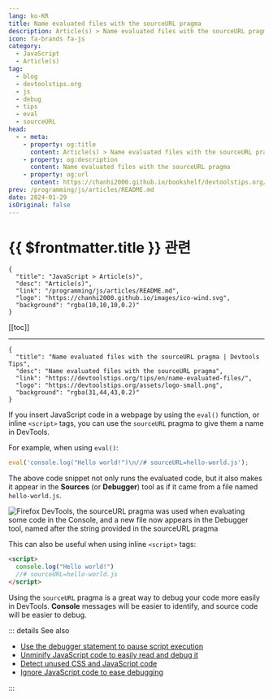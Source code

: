 ```yaml
---
lang: ko-KR
title: Name evaluated files with the sourceURL pragma
description: Article(s) > Name evaluated files with the sourceURL pragma
icon: fa-brands fa-js
category: 
  - JavaScript
  - Article(s)
tag: 
  - blog
  - devtoolstips.org
  - js
  - debug
  - tips
  - eval
  - sourceURL
head:
  - - meta:
    - property: og:title
      content: Article(s) > Name evaluated files with the sourceURL pragma
    - property: og:description
      content: Name evaluated files with the sourceURL pragma
    - property: og:url
      content: https://chanhi2000.github.io/bookshelf/devtoolstips.org/name-evaluated-files.html
prev: /programming/js/articles/README.md
date: 2024-01-29
isOriginal: false
---
```


# {{ $frontmatter.title }} 관련

```component VPCard
{
  "title": "JavaScript > Article(s)",
  "desc": "Article(s)",
  "link": "/programming/js/articles/README.md",
  "logo": "https://chanhi2000.github.io/images/ico-wind.svg",
  "background": "rgba(10,10,10,0.2)"
}
```

[[toc]]

---

```component VPCard
{
  "title": "Name evaluated files with the sourceURL pragma | Devtools Tips",
  "desc": "Name evaluated files with the sourceURL pragma",
  "link": "https://devtoolstips.org/tips/en/name-evaluated-files/",
  "logo": "https://devtoolstips.org/assets/logo-small.png",
  "background": "rgba(31,44,43,0.2)"
}
```

If you insert JavaScript code in a webpage by using the `eval()` function, or inline `<script>` tags, you can use the `sourceURL` pragma to give them a name in DevTools.

For example, when using `eval()`:

```js
eval('console.log("Hello world!")\n//# sourceURL=hello-world.js');
```

The above code snippet not only runs the evaluated code, but it also makes it appear in the **Sources** (or **Debugger**) tool as if it came from a file named <FontIcon icon="fa-brands fa-js"/>`hello-world.js`.


![<FontIcon icon="fa-brands fa-firefox-browser"/>Firefox DevTools, the `sourceURL` pragma was used when evaluating some code in the Console, and a new file now appears in the Debugger tool, named after the string provided in the sourceURL pragma](https://devtoolstips.org/assets/img/name-evaluated-files.png)

This can also be useful when using inline `<script>` tags:

```html
<script>
  console.log("Hello world!")
  //# sourceURL=hello-world.js
</script>
```

Using the `sourceURL` pragma is a great way to debug your code more easily in DevTools. **Console** messages will be easier to identify, and source code will be easier to debug.

::: details See also

- [Use the debugger statement to pause script execution](https://devtoolstips.org/tips/en/debugger-statement) <!-- TODO: add VPCard -->
- [Unminify JavaScript code to easily read and debug it](https://devtoolstips.org/tips/en/unminify-javascript-code) <!-- TODO: add VPCard -->
- [Detect unused CSS and JavaScript code](https://devtoolstips.org/tips/en/detect-unused-code) <!-- TODO: add VPCard -->
- [Ignore JavaScript code to ease debugging](https://devtoolstips.org/tips/en/ignore-scripts) <!-- TODO: add VPCard -->

:::
